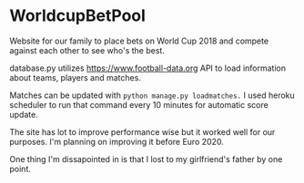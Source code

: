 # WorldcupBetPool
Website for our family to place bets on World Cup 2018 and compete against each other to see who's the best.

database.py utilizes https://www.football-data.org API to load information about teams, players and matches.

Matches can be updated with `python manage.py loadmatches.`
I used heroku scheduler to run that command every 10 minutes for automatic score update.

The site has lot to improve performance wise but it worked well for our purposes. I'm planning on improving it before Euro 2020.

One thing I'm dissapointed in is that I lost to my girlfriend's father by one point.
